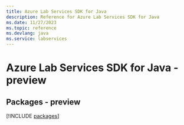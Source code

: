 ```yaml
---
title: Azure Lab Services SDK for Java
description: Reference for Azure Lab Services SDK for Java
ms.date: 11/27/2023
ms.topic: reference
ms.devlang: java
ms.service: labservices
---
```

# Azure Lab Services SDK for Java - preview
## Packages - preview
[!INCLUDE [packages](lab-services-index.md)]